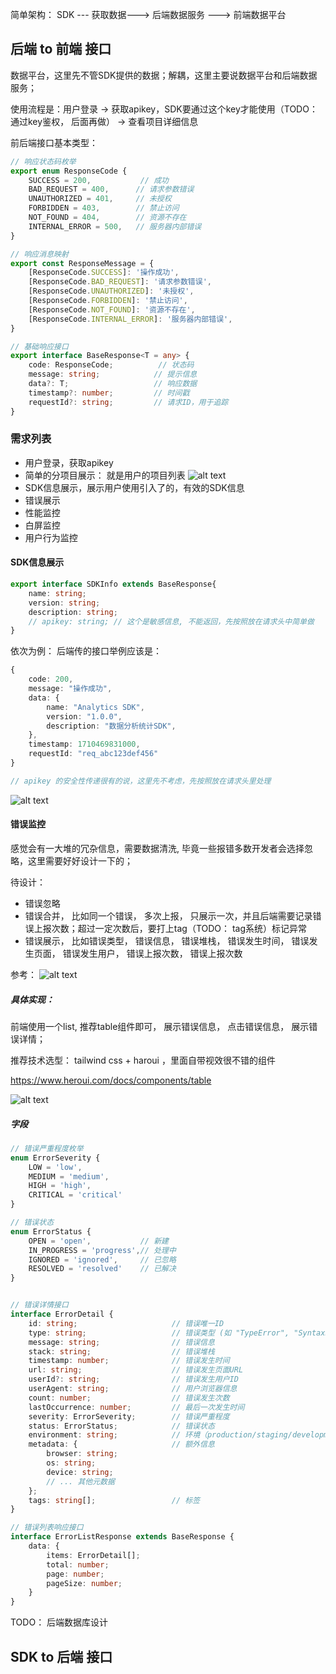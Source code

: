 
简单架构： SDK --- 获取数据--->  后端数据服务  ---> 前端数据平台

## 后端 to 前端 接口

数据平台，这里先不管SDK提供的数据；解耦，这里主要说数据平台和后端数据服务；

使用流程是：用户登录 -> 获取apikey，SDK要通过这个key才能使用（TODO： 通过key鉴权， 后面再做） -> 查看项目详细信息 


前后端接口基本类型：
```ts
// 响应状态码枚举
export enum ResponseCode {
    SUCCESS = 200,           // 成功
    BAD_REQUEST = 400,      // 请求参数错误
    UNAUTHORIZED = 401,     // 未授权
    FORBIDDEN = 403,        // 禁止访问
    NOT_FOUND = 404,        // 资源不存在
    INTERNAL_ERROR = 500,   // 服务器内部错误
}

// 响应消息映射
export const ResponseMessage = {
    [ResponseCode.SUCCESS]: '操作成功',
    [ResponseCode.BAD_REQUEST]: '请求参数错误',
    [ResponseCode.UNAUTHORIZED]: '未授权',
    [ResponseCode.FORBIDDEN]: '禁止访问',
    [ResponseCode.NOT_FOUND]: '资源不存在',
    [ResponseCode.INTERNAL_ERROR]: '服务器内部错误',
}

// 基础响应接口
export interface BaseResponse<T = any> {
    code: ResponseCode;          // 状态码
    message: string;            // 提示信息
    data?: T;                   // 响应数据
    timestamp?: number;         // 时间戳
    requestId?: string;         // 请求ID，用于追踪
}
```

### 需求列表

- 用户登录，获取apikey
- 简单的分项目展示： 就是用户的项目列表
![alt text](image.png)
- SDK信息展示，展示用户使用引入了的，有效的SDK信息
- 错误展示
- 性能监控
- 白屏监控
- 用户行为监控

#### SDK信息展示

```ts
export interface SDKInfo extends BaseResponse{
    name: string;
    version: string;
    description: string;
    // apikey: string; // 这个是敏感信息, 不能返回，先按照放在请求头中简单做
}
```
依次为例：
后端传的接口举例应该是：
```ts
{
    code: 200,
    message: "操作成功",
    data: {
        name: "Analytics SDK",
        version: "1.0.0",
        description: "数据分析统计SDK",
    },
    timestamp: 1710469831000,
    requestId: "req_abc123def456"
}

// apikey 的安全性传递很有的说，这里先不考虑，先按照放在请求头里处理
```

![alt text](image-1.png)

#### 错误监控

感觉会有一大堆的冗杂信息，需要数据清洗, 毕竟一些报错多数开发者会选择忽略，这里需要好好设计一下的；

待设计：
- 错误忽略
- 错误合并， 比如同一个错误， 多次上报， 只展示一次，并且后端需要记录错误上报次数；超过一定次数后，要打上tag（TODO： tag系统）标记异常
- 错误展示， 比如错误类型， 错误信息， 错误堆栈， 错误发生时间， 错误发生页面， 错误发生用户， 错误上报次数， 错误上报次数

参考：
![alt text](image-2.png)


##### 具体实现：
前端使用一个list, 推荐table组件即可， 展示错误信息， 点击错误信息， 展示错误详情；

推荐技术选型： tailwind css + haroui ，里面自带视效很不错的组件

<https://www.heroui.com/docs/components/table>

![alt text](image-3.png)

##### 字段
```ts
// 错误严重程度枚举
enum ErrorSeverity {
    LOW = 'low',
    MEDIUM = 'medium',
    HIGH = 'high',
    CRITICAL = 'critical'
}

// 错误状态
enum ErrorStatus {
    OPEN = 'open',           // 新建
    IN_PROGRESS = 'progress',// 处理中
    IGNORED = 'ignored',     // 已忽略
    RESOLVED = 'resolved'    // 已解决
}


// 错误详情接口
interface ErrorDetail {
    id: string;                     // 错误唯一ID
    type: string;                   // 错误类型 (如 "TypeError", "SyntaxError" 等)
    message: string;                // 错误信息
    stack: string;                  // 错误堆栈
    timestamp: number;              // 错误发生时间
    url: string;                    // 错误发生页面URL
    userId?: string;                // 错误发生用户ID
    userAgent: string;              // 用户浏览器信息
    count: number;                  // 错误发生次数
    lastOccurrence: number;         // 最后一次发生时间
    severity: ErrorSeverity;        // 错误严重程度
    status: ErrorStatus;            // 错误状态
    environment: string;            // 环境（production/staging/development）
    metadata: {                     // 额外信息
        browser: string;
        os: string;
        device: string;
        // ... 其他元数据
    };
    tags: string[];                 // 标签
}

// 错误列表响应接口
interface ErrorListResponse extends BaseResponse {
    data: {
        items: ErrorDetail[];
        total: number;
        page: number;
        pageSize: number;
    }
}
```

TODO： 后端数据库设计

## SDK to 后端 接口